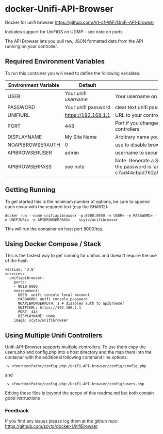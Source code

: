 # docker-Unifi-API-Browser

 Docker for unifi browser <https://github.com/Art-of-WiFi/UniFi-API-browser>

Includes support for UniFiOS on UDMP - see note on ports

 The API Browser lets you pull raw, JSON formatted data from the API running on your controller.

## Required Environment Variables
 To run this container you will need to define the following variables:

| Environment Variable | Default                     | Explanation                                                                                                                                    |
|----------------------|-----------------------------|------------------------------------------------------------------------------------------------------------------------------------------------|
| USER                 | Your unifi username         | Your username on unifi console - consider creating a restricted user                                                                           |
| PASSWORD             | Your unifi password         | clear text unifi password                                                                                                                      |
| UNIFIURL             | https://192.168.1.1         | URL to your controller *without* the port or trailing / on the URL                                                                                                      |
| PORT                 | 443                        | Port if you changed the port unifi is running on - default env var setting 443 is now the default for UDM / UDMP for older UniFiOS based controllers change to 8443 controllers                                                                                               |
| DISPLAYNAME          | My Site Name                | Arbitrary name you want to refer to this site as in API Browser                                                                                |
| NOAPIBROWSERAUTH     | 0                           | use to disable browser auth
| APIBROWSERUSER       | admin                       | username to secure the API Browser instance                                                                                                    |
| APIBROWSERPASS       | see note | Note: Generate a SHA512 of the password you want and put here, you can use a tool like https://abunchofutils.com/u/computing/sha512-hash-calculator/ by default the password is 'admin' i.e. c7ad44cbad762a5da0a452f9e854fdc1e0e7a52a38015f23f3eab1d80b931dd472634dfac71cd34ebc35d16ab7fb8a90c81f975113d6c7538dc69dd8de9077ec|

## Getting Running
To get started this is the minimum number of options, be sure to append each envar with the required text (esp the SHA512):

`docker run --name unifiapibrowser -p:8000:8000 -e USER= -e PASSWORD= -e UNIFIURL= -e APIBROWSERPASS=    scyto/unifibrowser`

This will run the container on host port 8000/tcp.

## Using Docker Compose / Stack

This is the fastest way to get running for unifios and doesn't require the use of the hash
```
version: '3.8'
services:
  unifiapibrowser:
    ports:
    - 8010:8000
    environment:
      USER: unifi console local account 
      PASSWORD: unifi console password
      NOAPIBROWSERAUTH: 1 # disables auth to apibrowser
      UNIFIURL: https://192.168.1.1
      PORT: 443
      DISPLAYNAME: Home
    image: scyto/unifibrowser
 ```   

## Using Multiple Unifi Controllers

Unifi-API-Browser supports multiple controllers.  To use them copy the users.php and config.php into a host directory and the map them into the container with the additional following command line options:

`-v <YourHostPath>/config.php:/UniFi-API-browser/config/config.php` 

and

`-v <YourHostPath>/config.php:/UniFi-API-browser/config/users.php`

Editing these files is beyond the scope of this readme.md but both contain good instructions

### Feedback
If you find any issues please log them at the github repo https://github.com/scyto/docker-UnifiBrowser
